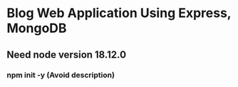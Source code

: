 # Blog Web Application Using Express, MongoDB

## Need node version 18.12.0

### npm init -y (Avoid description)